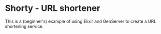 # Shorty - URL shortener

This is a (beginner's) example of using Elixir and GenServer to create a URL shortening service.

